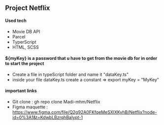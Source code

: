 ## Project Netflix


#### Used tech 
- Movie DB API
- Parcel
- TyperScript
- HTML, SCSS


#### ${myKey} is a password that u have to get from the movie db for in order to start the project
- Create a file in typeScript folder and name it "dataKey.ts" 
- inside your file dataKey.ts create a constant =>  export myKey = "MyKey"


#### important links

- Git clone : gh repo clone Madi-mhm/Netflix
- Figma maquette : https://www.figma.com/file/Q2g92A0FKfqeMeSXlXKyhB/Netflix?node-id=0%3A1&t=KdwbLBzrqhBaIypt-1




